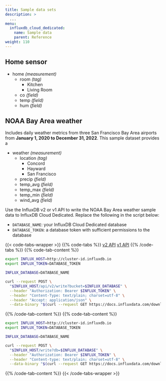 ```yaml
---
title: Sample data sets
description: >
  ...
menu:
  influxdb_cloud_dedicated:
    name: Sample data
    parent: Reference
weight: 110
---
```


## Home sensor

- home _(measurement)_
  - room _(tag)_
    - Kitchen
    - Living Room
  - co _(field)_
  - temp _(field)_
  - hum _(field)_

## NOAA Bay Area weather
Includes daily weather metrics from three San Francisco Bay Area airports from
**January 1, 2020 to December 31, 2022**.
This sample dataset provides a

- weather _(measurement)_
  - location _(tag)_
    - Concord
    - Hayward
    - San Francisco
  - precip _(field)_
  - temp_avg _(field)_
  - temp_max _(field)_
  - temp_min _(field)_
  - wind_avg _(field)_


Use the InfluxDB v2 or v1 API to write the NOAA Bay Area weather sample data to
InfluxDB Cloud Dedicated.
Replace the following in the script below:

- `DATABASE_NAME`: your InfluxDB Cloud Dedicated database
- `DATABASE_TOKEN`: a database token with sufficient permissions to the database

{{< code-tabs-wrapper >}}
{{% code-tabs %}}
[v2 API](#)
[v1 API](#)
{{% /code-tabs %}}
{{% code-tab-content %}}
```sh
export INFLUX_HOST=http://cluster-id.influxdb.io
export INFLUX_TOKEN=DATABASE_TOKEN

INFLUX_DATABASE=DATABASE_NAME

curl --request POST \
  "$INFLUX_HOST/api/v2/write?bucket=$INFLUX_DATABASE" \
  --header "Authorization: Bearer $INFLUX_TOKEN" \
  --header "Content-Type: text/plain; charset=utf-8" \
  --header "Accept: application/json" \
  --data-binary "$(curl --request GET https://docs.influxdata.com/downloads/bay-area-weather.lp)"
```
{{% /code-tab-content %}}
{{% code-tab-content %}}
```sh
export INFLUX_HOST=http://cluster-id.influxdb.io
export INFLUX_TOKEN=DATABASE_TOKEN

INFLUX_DATABASE=DATABASE_NAME

curl --request POST \
  "$INFLUX_HOST/write?db=$INFLUX_DATABASE" \
  --header "Authorization: Bearer $INFLUX_TOKEN" \
  --header "Content-type: text/plain; charset=utf-8" \
  --data-binary "$(curl --request GET https://docs.influxdata.com/downloads/bay-area-weather.lp)"
```
{{% /code-tab-content %}}
{{< /code-tabs-wrapper >}}
